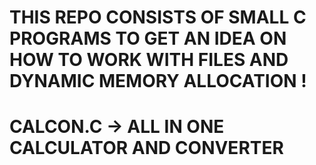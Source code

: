 # THIS REPO CONSISTS OF SMALL C PROGRAMS TO GET AN IDEA ON HOW TO WORK WITH FILES AND DYNAMIC MEMORY ALLOCATION !
# CALCON.C -> ALL IN ONE CALCULATOR AND CONVERTER
